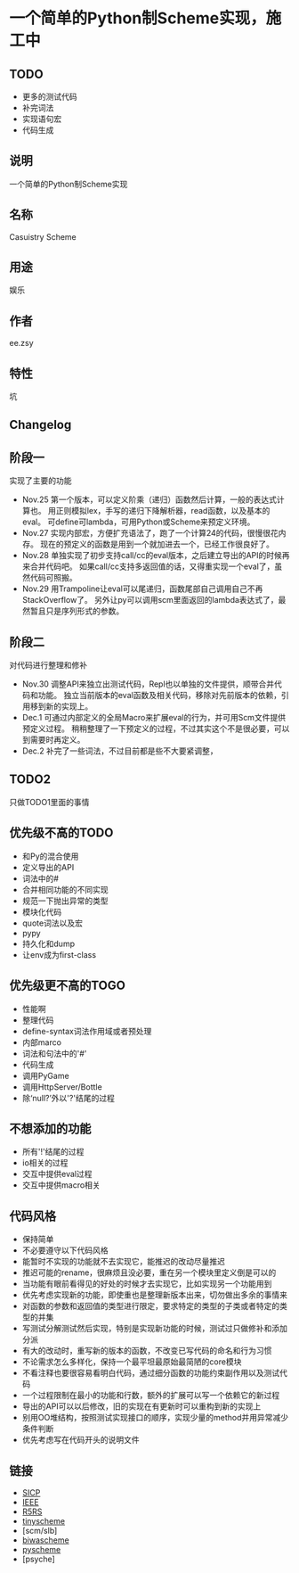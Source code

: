 一个简单的Python制Scheme实现，施工中
====================================

TODO
------
* 更多的测试代码
* 补完词法
* 实现语句宏
* 代码生成

说明
-----
一个简单的Python制Scheme实现

## 名称
Casuistry Scheme

## 用途
娱乐

## 作者
ee.zsy

## 特性
坑

Changelog
----------
## 阶段一
实现了主要的功能
* Nov.25 
第一个版本，可以定义阶乘（递归）函数然后计算，一般的表达式计算也。
用正则模拟lex，手写的递归下降解析器，read函数，以及基本的eval。
可define可lambda，可用Python或Scheme来预定义环境。
* Nov.27 
实现内部宏，方便扩充语法了，跑了一个计算24的代码，很慢很花内存。
现在的预定义的函数是用到一个就加进去一个，已经工作很良好了。
* Nov.28 
单独实现了初步支持call/cc的eval版本，之后建立导出的API的时候再来合并代码吧。
如果call/cc支持多返回值的话，又得重实现一个eval了，虽然代码可照搬。
* Nov.29 
用Trampoline让eval可以尾递归，函数尾部自己调用自己不再StackOverflow了。
另外让py可以调用scm里面返回的lambda表达式了，最然暂且只是序列形式的参数。

## 阶段二
对代码进行整理和修补
* Nov.30 
调整API来独立出测试代码，Repl也以单独的文件提供，顺带合并代码和功能。
独立当前版本的eval函数及相关代码，移除对先前版本的依赖，引用移到新的实现上。
* Dec.1 
可通过内部定义的全局Macro来扩展eval的行为，并可用Scm文件提供预定义过程。
稍稍整理了一下预定义的过程，不过其实这个不是很必要，可以到需要时再定义。
* Dec.2 
补完了一些词法，不过目前都是些不大要紧调整，

TODO2
------
只做TODO1里面的事情

## 优先级不高的TODO
* 和Py的混合使用
* 定义导出的API
* 词法中的#
* 合并相同功能的不同实现
* 规范一下抛出异常的类型
* 模块化代码
* quote词法以及宏
* pypy
* 持久化和dump
* 让env成为first-class

## 优先级更不高的TOGO
* 性能啊
* 整理代码
* define-syntax词法作用域或者预处理
* 内部marco
* 词法和句法中的'#'
* 代码生成
* 调用PyGame
* 调用HttpServer/Bottle
* 除‘null?’外以'?'结尾的过程

## 不想添加的功能
* 所有'!'结尾的过程
* io相关的过程
* 交互中提供eval过程
* 交互中提供macro相关

代码风格
----------
* 保持简单
* 不必要遵守以下代码风格
* 能暂时不实现的功能就不去实现它，能推迟的改动尽量推迟
* 推迟可能的rename，很麻烦且没必要，重在另一个模块里定义倒是可以的
* 当功能有眼前看得见的好处的时候才去实现它，比如实现另一个功能用到
* 优先考虑实现新的功能，即使重也是整理新版本出来，切勿做出多余的事情来
* 对函数的参数和返回值的类型进行限定，要求特定的类型的子类或者特定的类型的并集
* 写测试分解测试然后实现，特别是实现新功能的时候，测试过只做修补和添加分派
* 有大的改动时，重写新的版本的函数，不改变已写代码的命名和行为习惯
* 不论需求怎么多样化，保持一个最平坦最原始最简陋的core模块
* 不看注释也要很容易看明白代码，通过细分函数的功能约束副作用以及测试代码
* 一个过程限制在最小的功能和行数，额外的扩展可以写一个依赖它的新过程
* 导出的API可以以后修改，旧的实现在有更新时可以重构到新的实现上
* 别用OO堆结构，按照测试实现接口的顺序，实现少量的method并用异常减少条件判断
* 优先考虑写在代码开头的说明文件

链接
-----
* [SICP](http://mitpress.mit.edu/sicp/full-text/book/book.html)
* [IEEE](http://www.ieee.org/index.html)
* [R5RS](http://schemers.org/Documents/Standards/R5RS/)
* [tinyscheme](http://tinyscheme.sourceforge.net/)
* [scm/slb]
* [biwascheme](http://www.biwascheme.org/)
* [pyscheme](https://hkn.eecs.berkeley.edu/~dyoo/python/pyscheme/)
* [psyche]
